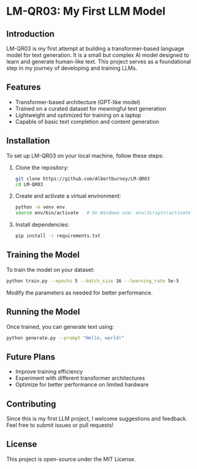 # LM-QR03: My First LLM Model

## Introduction
LM-QR03 is my first attempt at building a transformer-based language model for text generation. It is a small but complex AI model designed to learn and generate human-like text. This project serves as a foundational step in my journey of developing and training LLMs.

## Features
- Transformer-based architecture (GPT-like model)
- Trained on a curated dataset for meaningful text generation
- Lightweight and optimized for training on a laptop
- Capable of basic text completion and content generation

## Installation
To set up LM-QR03 on your local machine, follow these steps:

1. Clone the repository:
   ```sh
   git clone https://github.com/Albertburney/LM-QR03
   cd LM-QR03
   ```
2. Create and activate a virtual environment:
   ```sh
   python -m venv env
   source env/bin/activate   # On Windows use: env\Scripts\activate
   ```
3. Install dependencies:
   ```sh
   pip install -r requirements.txt
   ```

## Training the Model
To train the model on your dataset:
```sh
python train.py --epochs 5 --batch_size 16 --learning_rate 5e-5
```
Modify the parameters as needed for better performance.

## Running the Model
Once trained, you can generate text using:
```sh
python generate.py --prompt "Hello, world!"
```

## Future Plans
- Improve training efficiency
- Experiment with different transformer architectures
- Optimize for better performance on limited hardware

## Contributing
Since this is my first LLM project, I welcome suggestions and feedback. Feel free to submit issues or pull requests!

## License
This project is open-source under the MIT License.

